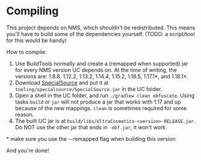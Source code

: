 # Compiling

This project depends on NMS, which shouldn't be redistributed. This means you'll have to build some of the dependencies yourself. (TODO: a script/tool for this would be handy)

How to compile:
1. Use BuildTools normally and create a (remapped when supported) jar for every NMS version UC depends on. At the time of writing, the versions are: 1.8.8, 1.12.2, 1.13.2, 1.14.4, 1.15.2, 1.16.5, 1.17.1\*, and 1.18.1\*.
2. Download [SpecialSource](https://repo.maven.apache.org/maven2/net/md-5/SpecialSource/1.11.0/SpecialSource-1.11.0-shaded.jar) and put it at `tooling/specialsource/SpecialSource.jar` in the UC folder.
3. Open a shell in the UC folder, and run `./gradlew clean obfuscate`. Using tasks `build` or `jar` will not produce a jar that works with 1.17 and up because of the new mappings. `clean` is sometimes required for some reason.
4. The built UC jar is at `build/libs/UltraCosmetics-<version>-RELEASE.jar`. Do NOT use the other jar that ends in `-obf.jar`, it won't work.

\* make sure you use the --remapped flag when building this version

And you're done!
